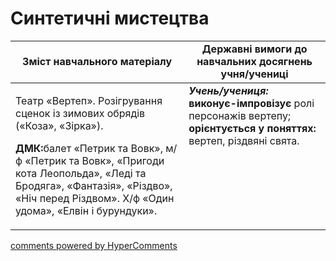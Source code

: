 <div id="hypercomments_widget" class="js-hypercomments-widget invisible"></div>

Синтетичні мистецтва
=============================================

<table>
  <tr>
    <td width="55%" align="center"><b>Зміст навчального матеріалу</b></td>
    <td width="45%" align="center"><b>Державні вимоги до навчальних досягнень учня/учениці</b></td>
  </tr>
<tbody>
  <tr>
    <td width="55%" style="vertical-align:top !important;">
<p>Театр «Вертеп». Розігрування сценок із зимових обрядів («Коза», «Зірка»).</p>
<p><b>ДМК:</b>балет «Петрик та Вовк», м/ф «Петрик та Вовк», «Пригоди кота Леопольда», «Леді та Бродяга», «Фантазія», «Різдво», «Ніч перед Різдвом». Х/ф «Один удома», «Елвін і бурундуки».</p>  
	</td>
<td width="45%" style="vertical-align:top !important;"><b><i>Учень/учениця:</i></b><br>
<b>виконує-імпровізує</b> ролі персонажів вертепу;<br>
<b>орієнтується у поняттях:</b> вертеп, різдвяні свята.<br>
</td>
	</tr>
</tbody>
</table>

<div class="js-hypercomments-container">
<a href="http://hypercomments.com" class="hc-link" title="comments widget">comments powered by HyperComments</a>
</div>